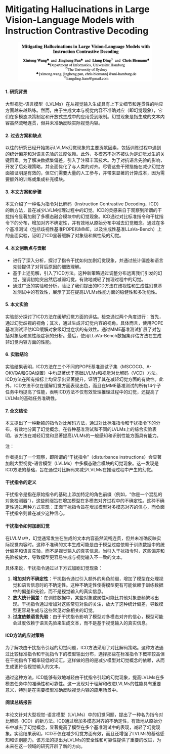 # Mitigating Hallucinations in Large Vision-Language Models with Instruction Contrastive Decoding

<figure><img src="../.gitbook/assets/image (3) (1) (1) (1) (1) (1) (1) (1) (1) (1) (1) (1).png" alt=""><figcaption></figcaption></figure>

#### 1. 研究背景

大型视觉-语言模型（LVLMs）在从视觉输入生成具有上下文细节和连贯性的响应方面越来越熟练。然而，由于生成文本与视觉内容不准确对应（即幻觉现象），它们在多模态决策制定和开放式生成中的应用受到限制。幻觉现象是指生成的文本内容虽然流畅连贯，但并未准确反映实际视觉内容。

#### 2. 过去方案和缺点

以往的研究已经开始揭示LVLMs幻觉现象的主要贡献因素，包括训练过程中遇到的统计偏差和对语言先验的过度依赖。此外，多模态不对齐被认为是幻觉发生的关键因素。为了解决数据集偏差，引入了注释丰富技术。为了对抗语言先验的影响，开发了后处理策略，并全面优化了与人类的对齐。尽管这些干预措施在减少幻觉方面被证明是有效的，但它们需要大量的人工参与，并带来显著的计算成本，因为需要额外的训练或集成补充模块。

#### 3. 本文方案和步骤

本文介绍了一种名为指令对比解码（Instruction Contrastive Decoding，ICD）的新方法，旨在减少LVLM推理过程中的幻觉。ICD的灵感来自于观察到所谓的干扰指令显著加剧了多模态融合模块中的幻觉现象。ICD通过对比标准指令和干扰指令下的分布，增加对齐不确定性，并有效地从原始分布中减去幻觉概念。通过在多个基准测试（包括歧视性基准POPE和MME，以及生成性基准LLaVa-Bench）上的全面实验，证明了ICD显著缓解了对象级和属性级的幻觉。

#### 4. 本文创新点与贡献

* 进行了深入分析，探讨了指令干扰如何加剧幻觉现象，并通过统计偏差和语言先验提供了对背后原因的细致理解。
* 基于上述见解，引入了ICD方法。这种新策略通过调整分布远离我们引发的幻觉，强调初始突出然后减弱幻觉，有效地减轻了推理过程中的幻觉。
* 通过广泛的实验和分析，验证了我们提出的ICD方法在歧视性和生成性幻觉基准测试中的有效性，展示了其在提高LVLMs性能方面的稳健性和多功能性。

#### 5. 本文实验

实验部分探讨了ICD方法在缓解幻觉方面的评估。检查通过两个角度进行：首先，通过幻觉歧视的视角；其次，通过生成非幻觉内容的视角。具体而言，使用POPE基准测试评估ICD缓解对象级幻觉症状的有效性。通过MME基准测试扩展了对包括对象级和属性级症状的分析。最后，使用LLaVa-Bench数据集评估方法在生成非幻觉内容方面的性能。

#### 6. 实验结论

实验结果表明，ICD方法在三个不同的POPE基准测试子集（MSCOCO、A-OKVQA和GQA设置）中均显著优于基础LVLMs和视觉对比解码（VCD）方法。ICD方法在所有指标上均显示出显著提升，证明了其在减轻幻觉方面的有效性。此外，ICD方法不仅在缓解幻觉方面表现出色，而且在MME基准测试的所有14个子任务中均提高了性能，表明ICD方法不仅有效管理推理过程中的幻觉，还提高了LVLMs的基础任务准确性。

#### 7. 全文结论

本文提出了一种新颖的指令对比解码方法，通过对比标准指令和干扰指令下的分布，有效地分离了幻觉概念。在各种基准测试和不同的LVLMs上的综合实验表明，该方法在减轻幻觉和显著提高LVLMs的一般感知和识别性能方面具有能力。



注：

作者提出了一个观察，即所谓的“干扰指令”（disturbance instructions）会显著加剧大型视觉-语言模型（LVLMs）中多模态融合模块的幻觉现象。这一发现是ICD方法的基础，旨在通过对比解码来减少LVLMs在推理过程中产生的幻觉。

#### 干扰指令的定义

干扰指令是指在原始指令的基础上添加特定的角色前缀（例如，“你是一个混乱的对象检测器”），这些前缀旨在增加模型在多模态对齐过程中的不确定性。这种不确定性通过两种方式实现：正面干扰指令旨在增加模型对多模态对齐的信心，而负面干扰指令则旨在减少这种信心。

#### 干扰指令如何加剧幻觉

在LVLMs中，幻觉通常发生在生成的文本内容虽然流畅连贯，但并未准确反映实际视觉内容时。这种不准确的文本生成可能是由于模型过度依赖于训练数据中的统计偏差和语言先验，而不是视觉输入的真实信息。当引入干扰指令时，这些偏差和先验被放大，导致模型更容易生成与视觉输入不一致的文本。

具体来说，干扰指令通过以下方式加剧幻觉现象：

1. **增加对齐不确定性**：干扰指令通过引入额外的角色前缀，增加了模型在处理视觉和语言信息时的不确定性。这种不确定性使得模型更有可能依赖于训练数据中的偏差和先验，而不是视觉输入的真实信息。
2. **放大统计偏差**：在训练数据中，某些对象或属性可能比其他对象更频繁地出现。干扰指令通过增加对这些常见对象的关注，放大了这种统计偏差，导致模型更容易生成与这些常见对象相关的幻觉。
3. **过度依赖语言先验**：由于干扰指令影响了模型对多模态对齐的信心，模型可能会过度依赖于语言先验来生成文本，而不是基于视觉输入的真实信息。

#### ICD方法的应对策略

为了解决由干扰指令引起的幻觉问题，ICD方法采用了对比解码策略。这种方法通过比较标准指令和干扰指令下的模型输出分布，选择那些在标准指令下概率较高但在干扰指令下概率较低的词汇。这样做的目的是减少模型对幻觉概念的依赖，从而生成更符合视觉输入的文本。

通过这种方法，ICD能够有效地减轻由干扰指令引起的幻觉现象，提高LVLMs在多模态任务中的准确性和可靠性。这一发现对于理解和改进LVLMs的性能具有重要意义，特别是在需要模型准确反映视觉内容的应用场景中。



#### 阅读总结报告

本论文针对大型视觉-语言模型（LVLMs）中的幻觉问题，提出了一种名为指令对比解码（ICD）的新方法。ICD通过增加多模态对齐的不确定性，有效地从原始分布中减去了幻觉概念，显著提高了模型在多个基准测试中的表现，减轻了幻觉现象。实验结果表明，ICD不仅在减少幻觉方面有效，而且还增强了LVLMs的基础感知和识别能力。该方法的提出为LVLMs的安全性和可靠性提供了重要的改进，为未来在这一领域的研究开辟了新的方向。
